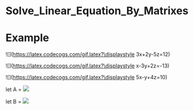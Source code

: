 # Solve_Linear_Equation_By_Matrixes

# Example

![](https://latex.codecogs.com/gif.latex?\displaystyle 3x+2y-5z=12)

![](https://latex.codecogs.com/gif.latex?\displaystyle x-3y+2z=-13)

![](https://latex.codecogs.com/gif.latex?\displaystyle 5x-y+4z=10)

let A = 
![](https://latex.codecogs.com/gif.latex?\begin{bmatrix}3&2&-5\\1&-3&2\\5&-1&4\end{bmatrix})

let B = 
![](https://latex.codecogs.com/gif.latex?\begin{bmatrix}12\\-13\\10\end{bmatrix})
